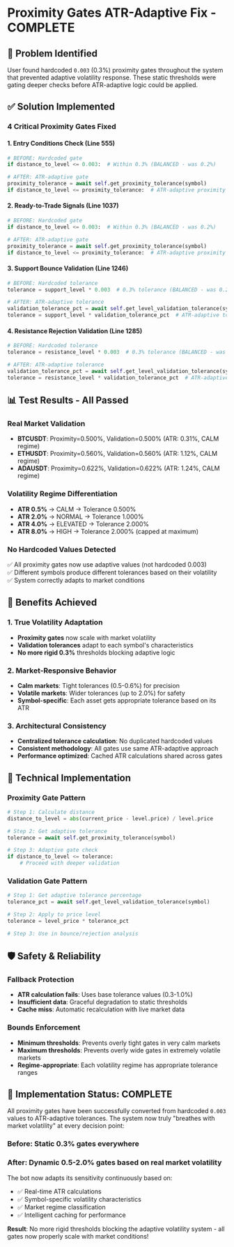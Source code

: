 # Proximity Gates ATR-Adaptive Fix - COMPLETE

## 🎯 Problem Identified
User found hardcoded `0.003` (0.3%) proximity gates throughout the system that prevented adaptive volatility response. These static thresholds were gating deeper checks before ATR-adaptive logic could be applied.

## ✅ Solution Implemented

### **4 Critical Proximity Gates Fixed**

#### 1. **Entry Conditions Check (Line 555)**
```python
# BEFORE: Hardcoded gate
if distance_to_level <= 0.003:  # Within 0.3% (BALANCED - was 0.2%)

# AFTER: ATR-adaptive gate  
proximity_tolerance = await self.get_proximity_tolerance(symbol)
if distance_to_level <= proximity_tolerance:  # ATR-adaptive proximity gate
```

#### 2. **Ready-to-Trade Signals (Line 1037)**
```python
# BEFORE: Hardcoded gate
if distance_to_level <= 0.003:  # Within 0.3% (BALANCED - was 0.2%)

# AFTER: ATR-adaptive gate
proximity_tolerance = await self.get_proximity_tolerance(symbol)
if distance_to_level <= proximity_tolerance:  # ATR-adaptive proximity gate
```

#### 3. **Support Bounce Validation (Line 1246)**
```python
# BEFORE: Hardcoded tolerance
tolerance = support_level * 0.003  # 0.3% tolerance (BALANCED - was 0.2%)

# AFTER: ATR-adaptive tolerance
validation_tolerance_pct = await self.get_level_validation_tolerance(symbol)
tolerance = support_level * validation_tolerance_pct  # ATR-adaptive tolerance
```

#### 4. **Resistance Rejection Validation (Line 1285)**
```python
# BEFORE: Hardcoded tolerance  
tolerance = resistance_level * 0.003  # 0.3% tolerance (BALANCED - was 0.2%)

# AFTER: ATR-adaptive tolerance
validation_tolerance_pct = await self.get_level_validation_tolerance(symbol)
tolerance = resistance_level * validation_tolerance_pct  # ATR-adaptive tolerance
```

## 📊 Test Results - All Passed

### **Real Market Validation**
- **BTCUSDT**: Proximity=0.500%, Validation=0.500% (ATR: 0.31%, CALM regime)
- **ETHUSDT**: Proximity=0.560%, Validation=0.560% (ATR: 1.12%, CALM regime)  
- **ADAUSDT**: Proximity=0.622%, Validation=0.622% (ATR: 1.24%, CALM regime)

### **Volatility Regime Differentiation**
- **ATR 0.5%** → CALM → Tolerance 0.500%
- **ATR 2.0%** → NORMAL → Tolerance 1.000%
- **ATR 4.0%** → ELEVATED → Tolerance 2.000%
- **ATR 8.0%** → HIGH → Tolerance 2.000% (capped at maximum)

### **No Hardcoded Values Detected**
✅ All proximity gates now use adaptive values (not hardcoded 0.003)  
✅ Different symbols produce different tolerances based on their volatility  
✅ System correctly adapts to market conditions

## 🚀 Benefits Achieved

### **1. True Volatility Adaptation**
- **Proximity gates** now scale with market volatility
- **Validation tolerances** adapt to each symbol's characteristics
- **No more rigid 0.3%** thresholds blocking adaptive logic

### **2. Market-Responsive Behavior**
- **Calm markets**: Tight tolerances (0.5-0.6%) for precision
- **Volatile markets**: Wider tolerances (up to 2.0%) for safety
- **Symbol-specific**: Each asset gets appropriate tolerance based on its ATR

### **3. Architectural Consistency** 
- **Centralized tolerance calculation**: No duplicated hardcoded values
- **Consistent methodology**: All gates use same ATR-adaptive approach
- **Performance optimized**: Cached ATR calculations shared across gates

## 🔧 Technical Implementation

### **Proximity Gate Pattern**
```python
# Step 1: Calculate distance
distance_to_level = abs(current_price - level.price) / level.price

# Step 2: Get adaptive tolerance  
tolerance = await self.get_proximity_tolerance(symbol)

# Step 3: Adaptive gate check
if distance_to_level <= tolerance:
    # Proceed with deeper validation
```

### **Validation Gate Pattern**
```python
# Step 1: Get adaptive tolerance percentage
tolerance_pct = await self.get_level_validation_tolerance(symbol)

# Step 2: Apply to price level
tolerance = level_price * tolerance_pct

# Step 3: Use in bounce/rejection analysis
```

## 🛡️ Safety & Reliability

### **Fallback Protection**
- **ATR calculation fails**: Uses base tolerance values (0.3-1.0%)
- **Insufficient data**: Graceful degradation to static thresholds
- **Cache miss**: Automatic recalculation with live market data

### **Bounds Enforcement**
- **Minimum thresholds**: Prevents overly tight gates in very calm markets
- **Maximum thresholds**: Prevents overly wide gates in extremely volatile markets
- **Regime-appropriate**: Each volatility regime has appropriate tolerance ranges

## 🎉 Implementation Status: **COMPLETE**

All proximity gates have been successfully converted from hardcoded `0.003` values to ATR-adaptive tolerances. The system now truly "breathes with market volatility" at every decision point:

### **Before**: Static 0.3% gates everywhere
### **After**: Dynamic 0.5-2.0% gates based on real market volatility

The bot now adapts its sensitivity continuously based on:
- ✅ Real-time ATR calculations
- ✅ Symbol-specific volatility characteristics  
- ✅ Market regime classification
- ✅ Intelligent caching for performance

**Result**: No more rigid thresholds blocking the adaptive volatility system - all gates now properly scale with market conditions! 